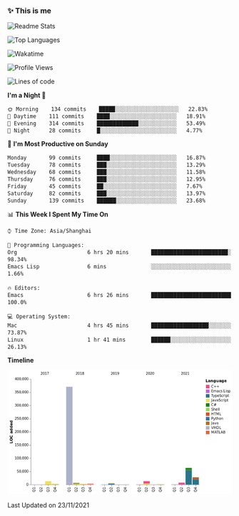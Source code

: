 <!--

**icyzeroice/icyzeroice** is a ✨ _special_ ✨ repository because its `README.md` (this file) appears on your GitHub profile.

Here are some ideas to get you started:

- 🔭 I’m currently working on ...
- 🌱 I’m currently learning ...
- 👯 I’m looking to collaborate on ...
- 🤔 I’m looking for help with ...
- 💬 Ask me about ...
- 📫 How to reach me: ...
- 😄 Pronouns: ...
- ⚡ Fun fact: ...

-->

### ✨ This is me

![Readme Stats](https://github-readme-stats.vercel.app/api?username=icyzeroice)

![Top Languages](https://github-readme-stats.vercel.app/api/top-langs/?username=icyzeroice&exclude_repo=scutie2015-digimon&layout=compact&langs_count=5)

![Wakatime](https://github-readme-stats.vercel.app/api/wakatime?username=icyzeroice)

<!--START_SECTION:waka-->
![Profile Views](http://img.shields.io/badge/Profile%20Views-0-blue)

![Lines of code](https://img.shields.io/badge/From%20Hello%20World%20I%27ve%20Written-516683%20lines%20of%20code-blue)

**I'm a Night 🦉** 

```text
🌞 Morning    134 commits    █████░░░░░░░░░░░░░░░░░░░░   22.83% 
🌆 Daytime    111 commits    ████░░░░░░░░░░░░░░░░░░░░░   18.91% 
🌃 Evening    314 commits    █████████████░░░░░░░░░░░░   53.49% 
🌙 Night      28 commits     █░░░░░░░░░░░░░░░░░░░░░░░░   4.77%

```
📅 **I'm Most Productive on Sunday** 

```text
Monday       99 commits     ████░░░░░░░░░░░░░░░░░░░░░   16.87% 
Tuesday      78 commits     ███░░░░░░░░░░░░░░░░░░░░░░   13.29% 
Wednesday    68 commits     ███░░░░░░░░░░░░░░░░░░░░░░   11.58% 
Thursday     76 commits     ███░░░░░░░░░░░░░░░░░░░░░░   12.95% 
Friday       45 commits     ██░░░░░░░░░░░░░░░░░░░░░░░   7.67% 
Saturday     82 commits     ███░░░░░░░░░░░░░░░░░░░░░░   13.97% 
Sunday       139 commits    ██████░░░░░░░░░░░░░░░░░░░   23.68%

```


📊 **This Week I Spent My Time On** 

```text
⌚︎ Time Zone: Asia/Shanghai

💬 Programming Languages: 
Org                      6 hrs 20 mins       ████████████████████████░   98.34% 
Emacs Lisp               6 mins              ░░░░░░░░░░░░░░░░░░░░░░░░░   1.66%

🔥 Editors: 
Emacs                    6 hrs 26 mins       █████████████████████████   100.0%

💻 Operating System: 
Mac                      4 hrs 45 mins       ██████████████████░░░░░░░   73.87% 
Linux                    1 hr 41 mins        ██████░░░░░░░░░░░░░░░░░░░   26.13%

```

**Timeline**

![Chart not found](https://raw.githubusercontent.com/icyzeroice/icyzeroice/main/charts/bar_graph.png) 


 Last Updated on 23/11/2021
<!--END_SECTION:waka-->

<!--

### Related
- https://github.com/abhisheknaiidu/awesome-github-profile-readme
- https://github.com/coderjojo/creative-profile-readme
- https://github.com/elangosundar/awesome-README-templates
- https://github.com/durgeshsamariya/awesome-github-profile-readme-templates
- https://github.com/anmol098/waka-readme-stats

-->

